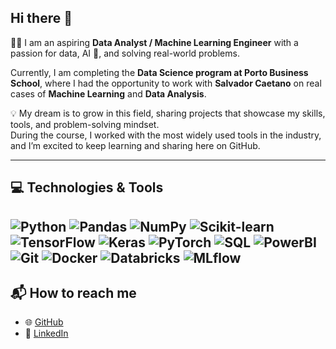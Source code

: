 ## Hi there 👋


👨‍💻 I am an aspiring **Data Analyst / Machine Learning Engineer** with a passion for data, AI 🤖, and solving real-world problems.  

Currently, I am completing the **Data Science program at Porto Business School**, where I had the opportunity to work with **Salvador Caetano** on real cases of **Machine Learning** and **Data Analysis**.  

💡 My dream is to grow in this field, sharing projects that showcase my skills, tools, and problem-solving mindset.  
During the course, I worked with the most widely used tools in the industry, and I’m excited to keep learning and sharing here on GitHub.  

---

## 💻 Technologies & Tools  

![Python](https://img.shields.io/badge/-Python-3776AB?logo=python&logoColor=white)
![Pandas](https://img.shields.io/badge/-Pandas-150458?logo=pandas&logoColor=white)
![NumPy](https://img.shields.io/badge/-NumPy-013243?logo=numpy&logoColor=white)
![Scikit-learn](https://img.shields.io/badge/-Scikit--learn-F7931E?logo=scikitlearn&logoColor=white)
![TensorFlow](https://img.shields.io/badge/-TensorFlow-FF6F00?logo=tensorflow&logoColor=white)
![Keras](https://img.shields.io/badge/-Keras-D00000?logo=keras&logoColor=white)
![PyTorch](https://img.shields.io/badge/-PyTorch-EE4C2C?logo=pytorch&logoColor=white)
![SQL](https://img.shields.io/badge/-SQL-000000?logo=MySQL&logoColor=white)
![PowerBI](https://img.shields.io/badge/-PowerBI-F2C811?logo=powerbi&logoColor=black)
![Git](https://img.shields.io/badge/-Git-F05032?logo=git&logoColor=white)
![Docker](https://img.shields.io/badge/-Docker-2496ED?logo=docker&logoColor=white)
![Databricks](https://img.shields.io/badge/-Databricks-EF3A24?logo=databricks&logoColor=white)
![MLflow](https://img.shields.io/badge/-MLflow-0194E2?logo=mlflow&logoColor=white)
---

## 📬 How to reach me  

- 🌐 [GitHub](https://github.com/pedrojorge2592-lab)  
- 💼 [LinkedIn](https://www.linkedin.com/in/pedrojorgesilva/)  


